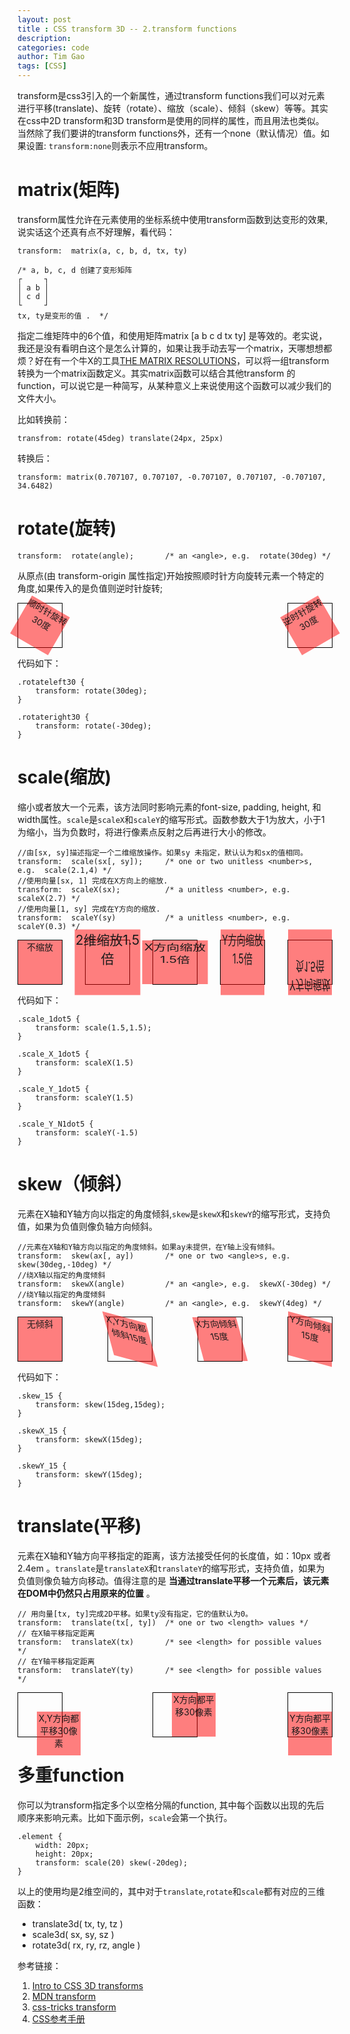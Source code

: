 ```yaml
---
layout: post
title : CSS transform 3D -- 2.transform functions
description: 
categories: code
author: Tim Gao
tags: [CSS]
---
```


<style>
    .wrapper {
        display: flex;
        justify-content: space-between;
    }
    .border {
        border: 1px solid #000;
    }
    .item {
        width: 70px;
        height: 70px;
        background-color: rgba(255,0,0,.5);;
    }

    .rotateleft30 {
        transform: rotate(30deg);
    }

    .rotateright30 {
        transform: rotate(-30deg);
    }

    .scale_1dot5 {
        transform: scale(1.5,1.5);
    }

    .scale_X_1dot5 {
        transform: scaleX(1.5)
    }

    .scale_Y_1dot5 {
        transform: scaleY(1.5)
    }

    .scale_Y_N1dot5 {
        transform: scaleY(-1.5)
    }

    .skew_15 {
        transform: skew(15deg,15deg);
    }

    .skewX_15 {
        transform: skewX(15deg);
    }

    .skewY_15 {
        transform: skewY(15deg);
    }

    .translate30 {
        transform: translate(30px,30px);
    }

    .translateX30 {
        transform: translateX(30px);
    }

    .translateY30 {
        transform: translateY(30px);
    }
</style>

transform是css3引入的一个新属性，通过transform functions我们可以对元素进行平移(translate)、旋转（rotate）、缩放（scale）、倾斜（skew）等等。其实在css中2D transform和3D transform是使用的同样的属性，而且用法也类似。当然除了我们要讲的transform functions外，还有一个none（默认情况）值。如果设置: `transform:none`则表示不应用transform。

# matrix(矩阵)

transform属性允许在元素使用的坐标系统中使用transform函数到达变形的效果,说实话这个还真有点不好理解，看代码：

    transform:  matrix(a, c, b, d, tx, ty)

    /* a, b, c, d 创建了变形矩阵 
    ┌     ┐ 
    │ a b │
    │ c d │
    └     ┘
    tx, ty是变形的值 .  */

指定二维矩阵中的6个值，和使用矩阵matrix [a b c d tx ty] 是等效的。老实说，我还是没有看明白这个是怎么计算的，如果让我手动去写一个matrix，天哪想想都烦？好在有一个牛X的工具[THE MATRIX RESOLUTIONS](https://meyerweb.com/eric/tools/matrix/)，可以将一组transform转换为一个matrix函数定义。其实matrix函数可以结合其他transform 的function，可以说它是一种简写，从某种意义上来说使用这个函数可以减少我们的文件大小。

比如转换前：

    transfrom: rotate(45deg) translate(24px, 25px)

转换后：

    transform: matrix(0.707107, 0.707107, -0.707107, 0.707107, -0.707107, 34.6482)

# rotate(旋转)

    transform:  rotate(angle);       /* an <angle>, e.g.  rotate(30deg) */

从原点(由 transform-origin 属性指定)开始按照顺时针方向旋转元素一个特定的角度,如果传入的是负值则逆时针旋转;

<center>
    <div class="wrapper clearfix">
        <div class=" border">
            <div class="item rotateleft30">顺时针旋转30度</div>
        </div>
        <div class=" border">
            <div class="item rotateright30">逆时针旋转30度</div>
        </div>
    </div>
</center>

代码如下：

    .rotateleft30 {
        transform: rotate(30deg);
    }

    .rotateright30 {
        transform: rotate(-30deg);
    }

# scale(缩放)

缩小或者放大一个元素，该方法同时影响元素的font-size, padding, height, 和 width属性。`scale`是`scaleX`和`scaleY`的缩写形式。函数参数大于1为放大，小于1为缩小，当为负数时，将进行像素点反射之后再进行大小的修改。

    //由[sx, sy]描述指定一个二维缩放操作。如果sy 未指定，默认认为和sx的值相同。
    transform:  scale(sx[, sy]);     /* one or two unitless <number>s, e.g.  scale(2.1,4) */
    //使用向量[sx, 1] 完成在X方向上的缩放.
    transform:  scaleX(sx);          /* a unitless <number>, e.g.  scaleX(2.7) */
    //使用向量[1, sy] 完成在Y方向的缩放.
    transform:  scaleY(sy)           /* a unitless <number>, e.g.  scaleY(0.3) */

<center>
    <div class="wrapper clearfix">
        <div class=" border">
            <div class="item">不缩放</div>
        </div>
        <div class=" border">
            <div class="item scale_1dot5">2维缩放1.5倍</div>
        </div>
        <div class=" border">
            <div class="item scale_X_1dot5">X方向缩放1.5倍</div>
        </div>
        <div class=" border">
            <div class="item scale_Y_1dot5">Y方向缩放1.5倍</div>
        </div>
        <div class=" border">
            <div class="item scale_Y_N1dot5">Y方向缩放负1.5倍</div>
        </div>
    </div>
</center>

代码如下：

    .scale_1dot5 {
        transform: scale(1.5,1.5);
    }

    .scale_X_1dot5 {
        transform: scaleX(1.5)
    }

    .scale_Y_1dot5 {
        transform: scaleY(1.5)
    }

    .scale_Y_N1dot5 {
        transform: scaleY(-1.5)
    }

# skew（倾斜）

元素在X轴和Y轴方向以指定的角度倾斜,`skew`是`skewX`和`skewY`的缩写形式，支持负值，如果为负值则像负轴方向倾斜。

    //元素在X轴和Y轴方向以指定的角度倾斜。如果ay未提供，在Y轴上没有倾斜。
    transform:  skew(ax[, ay])       /* one or two <angle>s, e.g.  skew(30deg,-10deg) */
    //绕X轴以指定的角度倾斜
    transform:  skewX(angle)         /* an <angle>, e.g.  skewX(-30deg) */
    //绕Y轴以指定的角度倾斜
    transform:  skewY(angle)         /* an <angle>, e.g.  skewY(4deg) */

<center>
    <div class="wrapper clearfix">
        <div class=" border">
            <div class="item">无倾斜</div>
        </div>
        <div class=" border">
            <div class="item skew_15">X,Y方向都倾斜15度</div>
        </div>
        <div class=" border">
            <div class="item skewX_15">X方向倾斜15度</div>
        </div>
        <div class=" border">
            <div class="item skewY_15">Y方向倾斜15度</div>
        </div>
    </div>
</center>

代码如下：

    .skew_15 {
        transform: skew(15deg,15deg);
    }

    .skewX_15 {
        transform: skewX(15deg);
    }

    .skewY_15 {
        transform: skewY(15deg);
    }

# translate(平移)

元素在X轴和Y轴方向平移指定的距离，该方法接受任何的长度值，如：10px 或者 2.4em 。`translate`是`translateX`和`translateY`的缩写形式，支持负值，如果为负值则像负轴方向移动。值得注意的是 __当通过translate平移一个元素后，该元素在DOM中仍然只占用原来的位置__ 。

    // 用向量[tx, ty]完成2D平移。如果ty没有指定，它的值默认为0。
    transform:  translate(tx[, ty])  /* one or two <length> values */
    // 在X轴平移指定距离
    transform:  translateX(tx)       /* see <length> for possible values */
    // 在Y轴平移指定距离
    transform:  translateY(ty)       /* see <length> for possible values */

<center>
    <div class="wrapper clearfix">
        <div class=" border">
            <div  class="item translate30">X,Y方向都平移30像素</div>
        </div>
        <div class=" border">
            <div class="item translateX30">X方向都平移30像素</div>
        </div>
        <div class=" border">
            <div class="item translateY30">Y方向都平移30像素</div>
        </div>
    </div>
</center>

# 多重function

你可以为transform指定多个以空格分隔的function, 其中每个函数以出现的先后顺序来影响元素。比如下面示例，`scale`会第一个执行。

    .element {
        width: 20px;
        height: 20px;
        transform: scale(20) skew(-20deg);
    }

以上的使用均是2维空间的，其中对于`translate`,`rotate`和`scale`都有对应的三维函数：

* translate3d( tx, ty, tz )
* scale3d( sx, sy, sz )
* rotate3d( rx, ry, rz, angle )

参考链接：

1. [Intro to CSS 3D transforms](https://3dtransforms.desandro.com/perspective)
2. [MDN transform](https://developer.mozilla.org/en-US/docs/Web/CSS/transform)
3. [css-tricks transform](https://css-tricks.com/almanac/properties/t/transform/)
4. [CSS参考手册](http://css.doyoe.com/)